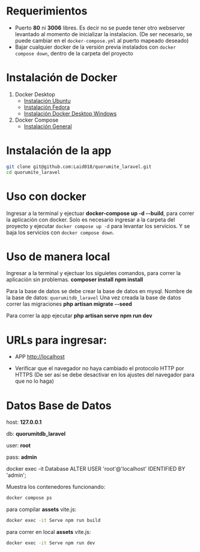 # Requerimientos 
* Puerto **80** ni **3006** libres. Es decir no se puede tener otro webserver levantado al momento de inicializar la instalacion. (De ser necesario, se puede cambiar en el ``docker-compose.yml`` al puerto mapeado deseado)
* Bajar cualquier docker de la versión previa instalados con ``docker compose down``, dentro de la carpeta del proyecto

# Instalación de Docker 
1. Docker Desktop
    * [Instalación Ubuntu](https://docs.docker.com/engine/install/ubuntu/)
    * [Instalación Fedora](https://docs.docker.com/engine/install/fedora/)
    * [Instalación Docker Desktop Windows](https://docs.docker.com/desktop/windows/install/)
2. Docker Compose
    * [Instalación General](https://docs.docker.com/compose/install/)

# Instalación de la app
```bash
git clone git@github.com:Laid018/quorumite_laravel.git
cd quorumite_laravel
```

# Uso con docker
Ingresar a la terminal y ejectuar **docker-compose up -d --build**, para correr la aplicación con docker.
Solo es necesario ingresar a la carpeta del proyecto y ejecutar ``docker compose up -d`` para levantar los servicios. Y se baja los servicios con ``docker compose down``.

# Uso de manera local
Ingresar a la terminal y ejectuar los siguietes comandos, para correr la aplicación sin problemas.
**composer install**
**npm install**

Para la base de datos se debe crear la base de datos en mysql.
Nombre de la base de datos: ``quorumitdb_laravel``
Una vez creada la base de datos correr las migraciones
**php artisan migrate --seed**

Para correr la app ejecutar
**php artisan serve**
**npm run dev**


# URLs para ingresar:

* APP [http://localhost](http://localhost/rrhh)

* Verificar que el navegador no haya cambiado el protocolo HTTP por HTTPS (De ser así se debe desactivar en los ajustes del navegador para que no lo haga)

# Datos Base de Datos
host: **127.0.0.1**

db: **quorumitdb_laravel**

user: **root**

pass: **admin**

docker exec -it Database ALTER USER 'root'@'localhost' IDENTIFIED BY 'admin';

Muestra los contenedores funcionando:
```bash
docker compose ps
```

para compilar **assets** vite.js:
```bash
docker exec -it Serve npm run build
```

para correr en local **assets** vite.js:
```bash
docker exec -it Serve npm run dev
```